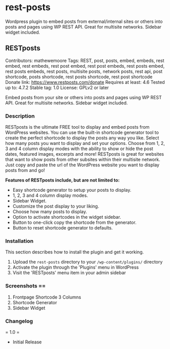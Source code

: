 # rest-posts
Wordpress plugin to embed posts from external/internal sites or others into posts and pages using WP REST API. Great for multisite networks. Sidebar widget included.

## RESTposts
Contributors: mathewemoore
Tags: REST, post, posts, embed, embeds, rest embed, rest embeds, rest post embed, rest post embeds, rest posts embed, rest posts embeds, rest posts, multisite posts, network posts, rest api, post shortcode, posts shortcode, rest posts shortcode, rest post shortcode
Donate link: https://www.restposts.com/donate
Requires at least: 4.6
Tested up to: 4.7.2
Stable tag: 1.0
License: GPLv2 or later

Embed posts from your site or others into posts and pages using WP REST API. Great for multisite networks. Sidebar widget included.

### Description

RESTposts is the ultimate FREE tool to display and embed posts from WordPress websites. You can use the built-in shortcode generator tool to create the perfect shortcode to display the posts any way you like. Select how many posts you want to display and set your options. Choose from 1, 2, 3 and 4 column display modes with the ability to show or hide the post dates, featured images, excerpts and  more! RESTposts is great for websites that want to show posts from other subsites within their multisite network. Just copy and paste the url of the WordPress website you want to display posts from and go!

**Features of RESTposts include, but are not limited to:**

* Easy shortcode generator to setup your posts to display.
* 1, 2, 3 and 4 column display modes.
* Sidebar Widget.
* Customize the post display to your liking.
* Choose how many posts to display.
* Option to activate shortcodes in the widget sidebar.
* Button to one-click copy the shortcode from the generator.
* Button to reset shortcode generator to defaults.


### Installation

This section describes how to install the plugin and get it working.

1. Upload the `rest-posts` directory to your `/wp-content/plugins/` directory
2. Activate the plugin through the \'Plugins\' menu in WordPress
3. Visit the \'RESTposts\' menu item in your admin sidebar

### Screenshots ==

1. Frontpage Shortcode 3 Columns
2. Shortcode Generator
3. Sidebar Widget

### Changelog

= 1.0 =

* Initial Release
